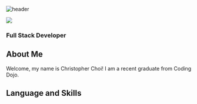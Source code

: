 ![header](https://capsule-render.vercel.app/api?type=wave&color=auto&height=300&section=header&text=capsule%20render&fontSize=90)
<p>
  <img src="https://capsule-render.vercel.app/api?text=hello there!&type=wave&color=gradient&height=300&section=header&text=capsule%20render&fontSize=90" />
</p>
  
### Full Stack Developer

## **About Me**
  Welcome, my name is Christopher Choi! I am a recent graduate from Coding Dojo.
  
## **Language and Skills**

<!--
**CChoi08/CChoi08** is a ✨ _special_ ✨ repository because its `README.md` (this file) appears on your GitHub profile.

Here are some ideas to get you started:

- 🔭 I’m currently working on ...
- 🌱 I’m currently learning ...
- 👯 I’m looking to collaborate on ...
- 🤔 I’m looking for help with ...
- 💬 Ask me about ...
- 📫 How to reach me: ...
- 😄 Pronouns: ...
- ⚡ Fun fact: ...
-->
